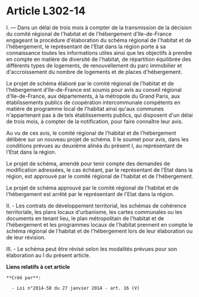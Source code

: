 # Article L302-14

I. ― Dans un délai de trois mois à compter de la transmission de la décision du comité régional de l'habitat et de
l'hébergement d'Ile-de-France engageant la procédure d'élaboration du schéma régional de l'habitat et de l'hébergement, le
représentant de l'Etat dans la région porte à sa connaissance toutes les informations utiles ainsi que les objectifs à
prendre en compte en matière de diversité de l'habitat, de répartition équilibrée des différents types de logements, de
renouvellement du parc immobilier et d'accroissement du nombre de logements et de places d'hébergement.

Le projet de schéma élaboré par le comité régional de l'habitat et de l'hébergement d'Ile-de-France est soumis pour avis au
conseil régional d'Ile-de-France, aux départements, à la métropole du Grand Paris, aux établissements publics de coopération
intercommunale compétents en matière de programme local de l'habitat ainsi qu'aux communes n'appartenant pas à de tels
établissements publics, qui disposent d'un délai de trois mois, à compter de la notification, pour faire connaître leur avis.

Au vu de ces avis, le comité régional de l'habitat et de l'hébergement délibère sur un nouveau projet de schéma. Il le soumet
pour avis, dans les conditions prévues au deuxième alinéa du présent I, au représentant de l'Etat dans la région.

Le projet de schéma, amendé pour tenir compte des demandes de modification adressées, le cas échéant, par le représentant de
l'Etat dans la région, est approuvé par le comité régional de l'habitat et de l'hébergement.

Le projet de schéma approuvé par le comité régional de l'habitat et de l'hébergement est arrêté par le représentant de l'Etat
dans la région.

II. - Les contrats de développement territorial, les schémas de cohérence territoriale, les plans locaux d'urbanisme, les
cartes communales ou les documents en tenant lieu, le plan métropolitain de l'habitat et de l'hébergement et les programmes
locaux de l'habitat prennent en compte le schéma régional de l'habitat et de l'hébergement lors de leur élaboration ou de
leur révision.

III. - Le schéma peut être révisé selon les modalités prévues pour son élaboration au I du présent article.

**Liens relatifs à cet article**

	**Créé par**:

	  - Loi n°2014-58 du 27 janvier 2014 - art. 16 (V)
